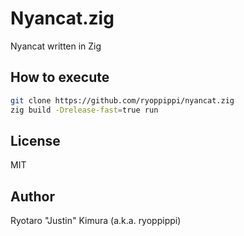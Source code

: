 # Nyancat.zig

Nyancat written in Zig

## How to execute

```sh
git clone https://github.com/ryoppippi/nyancat.zig
zig build -Drelease-fast=true run
```

## License

MIT

## Author

Ryotaro "Justin" Kimura (a.k.a. ryoppippi)
